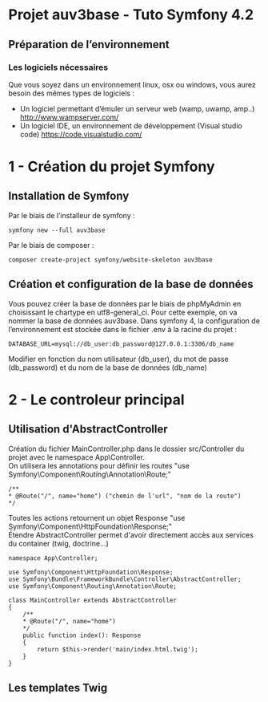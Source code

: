 <h1>Projet auv3base - Tuto Symfony 4.2</h1>

<h2>Préparation de l’environnement</h2>

<h3>Les logiciels nécessaires</h3>

Que vous soyez dans un environnement linux, osx ou windows, vous aurez besoin des mêmes types de logiciels :

* Un logiciel permettant d’émuler un serveur web (wamp, uwamp, amp..) <http://www.wampserver.com/>
* Un logiciel IDE, un environnement de développement (Visual studio code) <https://code.visualstudio.com/>

1 - Création du projet Symfony
==

Installation de Symfony
-

Par le biais de l’installeur de symfony : 


    symfony new --full auv3base

Par le biais de composer :


    composer create-project symfony/website-skeleton auv3base

Création et configuration de la base de données
-

Vous pouvez créer la base de données par le biais de phpMyAdmin en choisissant le chartype en utf8-general_ci. Pour cette exemple, on va nommer la base de données auv3base.
Dans symfony 4, la configuration de l’environnement est stockée dans le fichier .env à la racine du projet : 


    DATABASE_URL=mysql://db_user:db_password@127.0.0.1:3306/db_name

Modifier en fonction du nom utilisateur (db_user), du mot de passe (db_password) et du nom de la base de données (db_name)

2 - Le controleur principal
==

Utilisation d'AbstractController
-

Création du fichier MainController.php dans le dossier src/Controller du projet avec le namespace App\Controller.<br />
On utilisera les annotations pour définir les routes "use Symfony\Component\Routing\Annotation\Route;"


    /**
    * @Route("/", name="home") ("chemin de l'url", "nom de la route")
    */


Toutes les actions retournent un objet Response "use Symfony\Component\HttpFoundation\Response;"<br />
Étendre AbstractController permet d'avoir directement accès aux services du container (twig, doctrine...)


    namespace App\Controller;

    use Symfony\Component\HttpFoundation\Response;
    use Symfony\Bundle\FrameworkBundle\Controller\AbstractController;
    use Symfony\Component\Routing\Annotation\Route;

    class MainController extends AbstractController
    {
        /**
        * @Route("/", name="home")
        */
        public function index(): Response
        {
            return $this->render('main/index.html.twig');
        }
    }


Les templates Twig
-
